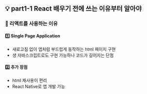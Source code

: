 ## 💡 part1-1 React 배우기 전에 쓰는 이유부터 알아야
### 🔹 리액트를 사용하는 이유
#### 1️⃣ Single Page Application
- 새로고침 없이 앱처럼 부드럽게 동작하는 html 페이지 구현
- 생 자바스크립트로도 구현 가능하나 코드가 길어지는 단점
#### 2️⃣ 추가 장점
- html 재사용이 편리
- React Native로 앱 개발 가능
